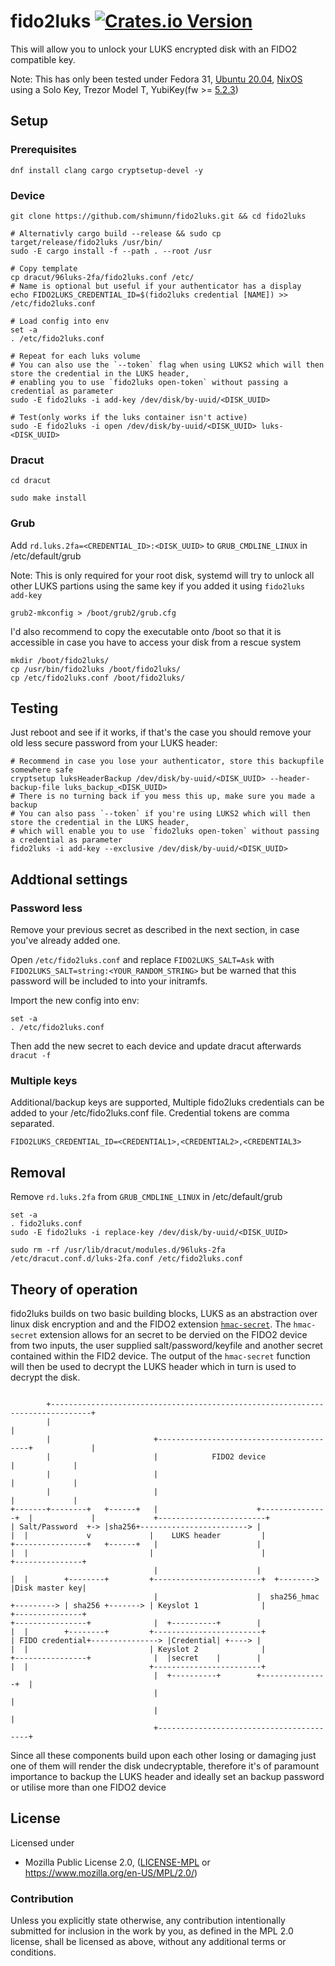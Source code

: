 # fido2luks [![Crates.io Version](https://img.shields.io/crates/v/fido2luks.svg)](https://crates.io/crates/fido2luks)

This will allow you to unlock your LUKS encrypted disk with an FIDO2 compatible key.

Note: This has only been tested under Fedora 31, [Ubuntu 20.04](initramfs-tools/), [NixOS](https://nixos.org/nixos/manual/#sec-luks-file-systems-fido2) using a Solo Key, Trezor Model T, YubiKey(fw >= [5.2.3](https://support.yubico.com/hc/en-us/articles/360016649319-YubiKey-5-2-3-Enhancements-to-FIDO-2-Support))

## Setup

### Prerequisites

```
dnf install clang cargo cryptsetup-devel -y
```

### Device

```
git clone https://github.com/shimunn/fido2luks.git && cd fido2luks

# Alternativly cargo build --release && sudo cp target/release/fido2luks /usr/bin/
sudo -E cargo install -f --path . --root /usr

# Copy template
cp dracut/96luks-2fa/fido2luks.conf /etc/
# Name is optional but useful if your authenticator has a display
echo FIDO2LUKS_CREDENTIAL_ID=$(fido2luks credential [NAME]) >> /etc/fido2luks.conf

# Load config into env
set -a
. /etc/fido2luks.conf

# Repeat for each luks volume
# You can also use the `--token` flag when using LUKS2 which will then store the credential in the LUKS header,
# enabling you to use `fido2luks open-token` without passing a credential as parameter
sudo -E fido2luks -i add-key /dev/disk/by-uuid/<DISK_UUID>

# Test(only works if the luks container isn't active)
sudo -E fido2luks -i open /dev/disk/by-uuid/<DISK_UUID> luks-<DISK_UUID>

```

### Dracut

```
cd dracut

sudo make install
```

### Grub

Add `rd.luks.2fa=<CREDENTIAL_ID>:<DISK_UUID>` to `GRUB_CMDLINE_LINUX` in /etc/default/grub

Note: This is only required for your root disk, systemd will try to unlock all other LUKS partions using the same key if you added it using `fido2luks add-key`

```
grub2-mkconfig > /boot/grub2/grub.cfg
```

I'd also recommend to copy the executable onto /boot so that it is accessible in case you have to access your disk from a rescue system

```
mkdir /boot/fido2luks/
cp /usr/bin/fido2luks /boot/fido2luks/
cp /etc/fido2luks.conf /boot/fido2luks/
```

## Testing

Just reboot and see if it works, if that's the case you should remove your old less secure password from your LUKS header:

```
# Recommend in case you lose your authenticator, store this backupfile somewhere safe
cryptsetup luksHeaderBackup /dev/disk/by-uuid/<DISK_UUID> --header-backup-file luks_backup_<DISK_UUID>
# There is no turning back if you mess this up, make sure you made a backup
# You can also pass `--token` if you're using LUKS2 which will then store the credential in the LUKS header,
# which will enable you to use `fido2luks open-token` without passing a credential as parameter
fido2luks -i add-key --exclusive /dev/disk/by-uuid/<DISK_UUID>
```

## Addtional settings

### Password less

Remove your previous secret as described in the next section, in case you've already added one.

Open `/etc/fido2luks.conf` and replace `FIDO2LUKS_SALT=Ask` with `FIDO2LUKS_SALT=string:<YOUR_RANDOM_STRING>`
but be warned that this password will be included to into your initramfs.

Import the new config into env:

```
set -a
. /etc/fido2luks.conf
```

Then add the new secret to each device and update dracut afterwards `dracut -f`

### Multiple keys

Additional/backup keys are supported, Multiple fido2luks credentials can be added to your /etc/fido2luks.conf file. Credential tokens are comma separated.
```
FIDO2LUKS_CREDENTIAL_ID=<CREDENTIAL1>,<CREDENTIAL2>,<CREDENTIAL3>
```

## Removal

Remove `rd.luks.2fa` from `GRUB_CMDLINE_LINUX` in /etc/default/grub

```
set -a
. fido2luks.conf
sudo -E fido2luks -i replace-key /dev/disk/by-uuid/<DISK_UUID>

sudo rm -rf /usr/lib/dracut/modules.d/96luks-2fa /etc/dracut.conf.d/luks-2fa.conf /etc/fido2luks.conf
```

## Theory of operation

fido2luks builds on two basic building blocks, LUKS as an abstraction over linux disk encryption and and the FIDO2 extension [`hmac-secret`](https://fidoalliance.org/specs/fido-v2.0-rd-20180702/fido-client-to-authenticator-protocol-v2.0-rd-20180702.html#sctn-hmac-secret-extension).
The `hmac-secret` extension allows for an secret to be dervied on the FIDO2 device from two inputs, the user supplied salt/password/keyfile and another secret contained within the FID2 device. The output of the `hmac-secret` function will then be used to decrypt the LUKS header which in turn is used to decrypt the disk.
```

        +-------------------------------------------------------------------------------+
        |                                                                               |
        |                       +-----------------------------------------+             |
        |                       |            FIDO2 device                 |             |
        |                       |                                         |             |
        |                       |                                         |             |
+-------+--------+   +------+   |                      +---------------+  |             |             +------------------------+
| Salt/Password  +-> |sha256+------------------------> |               |  |             v             |    LUKS header         |
+----------------+   +------+   |                      |               |  |                           |                        |              +---------------+
                                |                      |               |  |        +--------+         +------------------------+  +-------->  |Disk master key|
                                |                      |  sha256_hmac  +---------> | sha256 +-------> | Keyslot 1              |              +---------------+
+----------------+              |  +----------+        |               |  |        +--------+         +------------------------+
| FIDO credential+---------------> |Credential| +----> |               |  |                           | Keyslot 2              |
+----------------+              |  |secret    |        |               |  |                           +------------------------+
                                |  +----------+        +---------------+  |
                                |                                         |
                                |                                         |
                                +-----------------------------------------+

```
Since all these components build upon each other losing or damaging just one of them will render the disk undecryptable, therefore it's of paramount importance to backup the LUKS header and ideally set an backup password or utilise more than one FIDO2 device

## License

Licensed under

 * Mozilla Public License 2.0, ([LICENSE-MPL](LICENSE-MPL) or https://www.mozilla.org/en-US/MPL/2.0/)

### Contribution

Unless you explicitly state otherwise, any contribution intentionally
submitted for inclusion in the work by you, as defined in the MPL 2.0
license, shall be licensed as above, without any additional terms or
conditions.

